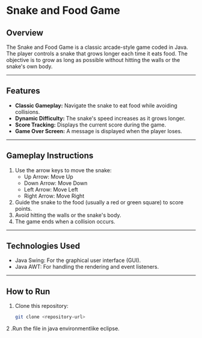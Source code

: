 
# Snake and Food Game

## Overview
The Snake and Food Game is a classic arcade-style game coded in Java. The player controls a snake that grows longer each time it eats food.
The objective is to grow as long as possible without hitting the walls or the snake's own body.

---

## Features
- **Classic Gameplay:** Navigate the snake to eat food while avoiding collisions.
- **Dynamic Difficulty:** The snake's speed increases as it grows longer.
- **Score Tracking:** Displays the current score during the game.
- **Game Over Screen:** A message is displayed when the player loses.

---

## Gameplay Instructions
1. Use the arrow keys to move the snake:
   - Up Arrow: Move Up
   - Down Arrow: Move Down
   - Left Arrow: Move Left
   - Right Arrow: Move Right
2. Guide the snake to the food (usually a red or green square) to score points.
3. Avoid hitting the walls or the snake's body.
4. The game ends when a collision occurs.

---

## Technologies Used
- Java Swing: For the graphical user interface (GUI).
- Java AWT: For handling the rendering and event listeners.

---

## How to Run
1. Clone this repository:
   ```bash
   git clone <repository-url>
2 .Run the file in java environmentlike eclipse.
